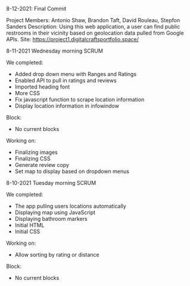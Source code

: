 8-12-2021: Final Commit

Project Members: Antonio Shaw, Brandon Taft, David Rouleau, Stepfon Sanders
Description: Using this web application, a user can find public restrooms in their vicinity based on geolocation data pulled from Google APIs.
Site: https://project1.digitalcraftsportfolio.space/

8-11-2021 Wednesday morning SCRUM

We completed:
- Added drop down menu with Ranges and Ratings
- Enabled API to pull in ratings and reviews
- Imported heading font
- More CSS
- Fix javascript function to scrape location information
- Display location information in infowindow

Block:
- No current blocks

Working on:
- Finalizing images
- Finalizing CSS
- Generate review copy
- Set map to display based on dropdown menus


8-10-2021 Tuesday morning SCRUM

We completed: 
- The app pulling users locations automatically
- Displaying map using JavaScript
- Displaying bathroom markers
- Initial HTML
- Initial CSS

Working on:
- Allow sorting by rating or distance       

Block:
- No current blocks
